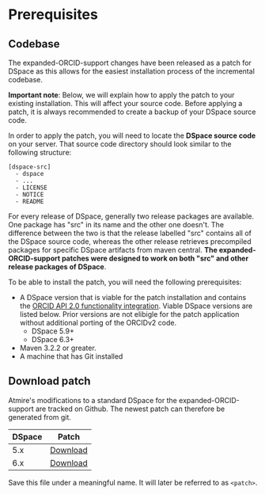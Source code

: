# Prerequisites

## Codebase

The expanded-ORCID-support changes have been released as a patch for DSpace as this allows for the easiest installation process of the incremental codebase.

**__Important note__**: Below, we will explain how to apply the patch to your existing installation. This will affect your source code. Before applying a patch, it is always recommended to create a backup of your DSpace source code.

In order to apply the patch, you will need to locate the **DSpace source code** on your server. That source code directory should look similar to the following structure:

```
[dspace-src]
  - dspace
  - ...
  - LICENSE
  - NOTICE
  - README 
```

For every release of DSpace, generally two release packages are available. One package has "src" in its name and the other one doesn't. The difference between the two is that the release labelled "src" contains all of the DSpace source code, whereas the other release retrieves precompiled packages for specific DSpace artifacts from maven central. **The expanded-ORCID-support patches were designed to work on both "src" and other release packages of DSpace**.

To be able to install the patch, you will need the following prerequisites:

* A DSpace version that is viable for the patch installation and contains the [ORCID API 2.0 functionality integration](https://jira.duraspace.org/browse/DS-3447). Viable DSpace versions are listed below. Prior versions are not elibigle for the patch application without additional porting of the ORCIDv2 code.
  * DSpace 5.9+
  * DSpace 6.3+
* Maven 3.2.2 or greater.
* A machine that has Git installed

## Download patch

Atmire's modifications to a standard DSpace for the expanded-ORCID-support are tracked on Github. The newest patch can therefore be generated from git.

| DSpace | Patch                                                                       |
| ------ | --------------------------------------------------------------------------- |
| 5.x    | [Download](https://github.com/atmire/expanded-ORCID-support/compare/dspace_5x…stable_5x.diff) |
| 6.x    | [Download](https://github.com/atmire/expanded-ORCID-support/compare/dspace_6x…stable_6x.diff) |


Save this file under a meaningful name. It will later be referred to as `<patch>`.

